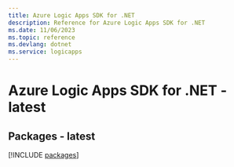 ```yaml
---
title: Azure Logic Apps SDK for .NET
description: Reference for Azure Logic Apps SDK for .NET
ms.date: 11/06/2023
ms.topic: reference
ms.devlang: dotnet
ms.service: logicapps
---
```

# Azure Logic Apps SDK for .NET - latest
## Packages - latest
[!INCLUDE [packages](logic-apps-index.md)]